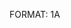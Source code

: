FORMAT: 1A

<!-- include(introduction.md) -->
<!-- include(places.md) -->
<!-- include(trips.md) -->
<!-- include(session.md) -->
<!-- include(trip.md) -->
<!-- include(pre-order.md) -->
<!-- include(seat-block.md) -->
<!-- include(order-check-uncheck.md) -->
<!-- include(voucher.md) -->
<!-- include(payment.md) -->
<!-- include(booking.md) -->
<!-- include(ticket.md) -->

